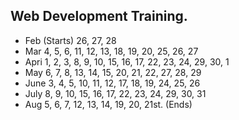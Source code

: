 ## Web Development Training.

* Feb (Starts) 26, 27, 28
* Mar 4, 5, 6, 11, 12, 13, 18, 19, 20, 25, 26, 27
* Apri 1, 2, 3, 8, 9, 10, 15, 16, 17, 22, 23, 24, 29, 30, 1
* May 6, 7, 8, 13, 14, 15, 20, 21, 22, 27, 28, 29
* June 3, 4, 5, 10, 11, 12, 17, 18, 19, 24, 25, 26
* July 8, 9, 10, 15, 16, 17, 22, 23, 24, 29, 30, 31
* Aug 5, 6, 7, 12, 13, 14, 19, 20, 21st. (Ends)
